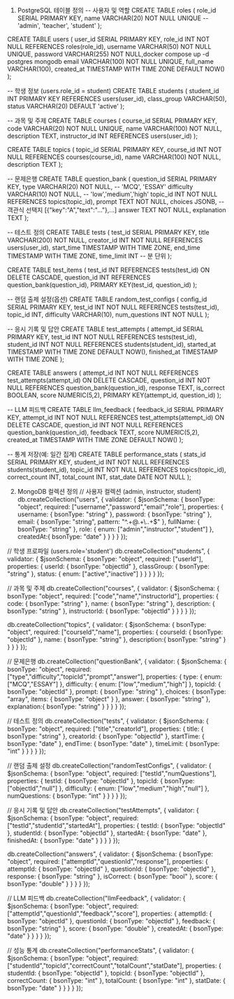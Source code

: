 1. PostgreSQL 테이블 정의
-- 사용자 및 역할
CREATE TABLE roles (
    role_id   SERIAL PRIMARY KEY,
    name      VARCHAR(20) NOT NULL UNIQUE  -- 'admin', 'teacher', 'student'
);

CREATE TABLE users (
    user_id    SERIAL PRIMARY KEY,
    role_id    INT NOT NULL REFERENCES roles(role_id),
    username   VARCHAR(50) NOT NULL UNIQUE,
    password   VARCHAR(255) NOT NULL,docker compose up -d postgres mongodb
    email      VARCHAR(100) NOT NULL UNIQUE,
    full_name  VARCHAR(100),
    created_at TIMESTAMP WITH TIME ZONE DEFAULT NOW()
);

-- 학생 정보 (users.role_id = student)
CREATE TABLE students (
    student_id   INT PRIMARY KEY REFERENCES users(user_id),
    class_group  VARCHAR(50),
    status       VARCHAR(20) DEFAULT 'active'
);

-- 과목 및 주제
CREATE TABLE courses (
    course_id   SERIAL PRIMARY KEY,
    code        VARCHAR(20) NOT NULL UNIQUE,
    name        VARCHAR(100) NOT NULL,
    description TEXT,
    instructor_id INT REFERENCES users(user_id)
);

CREATE TABLE topics (
    topic_id    SERIAL PRIMARY KEY,
    course_id   INT NOT NULL REFERENCES courses(course_id),
    name        VARCHAR(100) NOT NULL,
    description TEXT
);

-- 문제은행
CREATE TABLE question_bank (
    question_id SERIAL PRIMARY KEY,
    type        VARCHAR(20) NOT NULL,       -- 'MCQ', 'ESSAY'
    difficulty  VARCHAR(10) NOT NULL,       -- 'low','medium','high'
    topic_id    INT NOT NULL REFERENCES topics(topic_id),
    prompt      TEXT NOT NULL,
    choices     JSONB,                      -- 객관식 선택지 [{"key":"A","text":"..."},...]
    answer      TEXT NOT NULL,
    explanation TEXT
);

-- 테스트 정의
CREATE TABLE tests (
    test_id      SERIAL PRIMARY KEY,
    title        VARCHAR(200) NOT NULL,
    creator_id   INT NOT NULL REFERENCES users(user_id),
    start_time   TIMESTAMP WITH TIME ZONE,
    end_time     TIMESTAMP WITH TIME ZONE,
    time_limit   INT                            -- 분 단위
);

CREATE TABLE test_items (
    test_id      INT REFERENCES tests(test_id) ON DELETE CASCADE,
    question_id  INT REFERENCES question_bank(question_id),
    PRIMARY KEY(test_id, question_id)
);

-- 랜덤 출제 설정(옵션)
CREATE TABLE random_test_configs (
    config_id    SERIAL PRIMARY KEY,
    test_id      INT NOT NULL REFERENCES tests(test_id),
    topic_id     INT,
    difficulty   VARCHAR(10),
    num_questions INT NOT NULL
);

-- 응시 기록 및 답안
CREATE TABLE test_attempts (
    attempt_id   SERIAL PRIMARY KEY,
    test_id      INT NOT NULL REFERENCES tests(test_id),
    student_id   INT NOT NULL REFERENCES students(student_id),
    started_at   TIMESTAMP WITH TIME ZONE DEFAULT NOW(),
    finished_at  TIMESTAMP WITH TIME ZONE
);

CREATE TABLE answers (
    attempt_id   INT NOT NULL REFERENCES test_attempts(attempt_id) ON DELETE CASCADE,
    question_id  INT NOT NULL REFERENCES question_bank(question_id),
    response     TEXT,
    is_correct   BOOLEAN,
    score        NUMERIC(5,2),
    PRIMARY KEY(attempt_id, question_id)
);

-- LLM 피드백
CREATE TABLE llm_feedback (
    feedback_id  SERIAL PRIMARY KEY,
    attempt_id   INT NOT NULL REFERENCES test_attempts(attempt_id) ON DELETE CASCADE,
    question_id  INT NOT NULL REFERENCES question_bank(question_id),
    feedback     TEXT,
    score        NUMERIC(5,2),
    created_at   TIMESTAMP WITH TIME ZONE DEFAULT NOW()
);

-- 통계 저장(예: 일간 집계)
CREATE TABLE performance_stats (
    stats_id      SERIAL PRIMARY KEY,
    student_id    INT NOT NULL REFERENCES students(student_id),
    topic_id      INT NOT NULL REFERENCES topics(topic_id),
    correct_count INT,
    total_count   INT,
    stat_date     DATE NOT NULL
);


2. MongoDB 컬렉션 정의
// 사용자 컬렉션 (admin, instructor, student)
db.createCollection("users", {
  validator: {
    $jsonSchema: {
      bsonType: "object",
      required: ["username","password","email","role"],
      properties: {
        username: { bsonType: "string" },
        password: { bsonType: "string" },
        email:    { bsonType: "string", pattern: "^.+@.+\\..+$" },
        fullName: { bsonType: "string" },
        role:     { enum: ["admin","instructor","student"] },
        createdAt:{ bsonType: "date" }
      }
    }
  }
});

// 학생 프로파일 (users.role='student')
db.createCollection("students", {
  validator: {
    $jsonSchema: {
      bsonType: "object",
      required: ["userId"],
      properties: {
        userId:     { bsonType: "objectId" },
        classGroup: { bsonType: "string" },
        status:     { enum: ["active","inactive"] }
      }
    }
  }
});

// 과목 및 주제
db.createCollection("courses", {
  validator: {
    $jsonSchema: {
      bsonType: "object",
      required: ["code","name","instructorId"],
      properties: {
        code:         { bsonType: "string" },
        name:         { bsonType: "string" },
        description:  { bsonType: "string" },
        instructorId: { bsonType: "objectId" }
      }
    }
  }
});

db.createCollection("topics", {
  validator: {
    $jsonSchema: {
      bsonType: "object",
      required: ["courseId","name"],
      properties: {
        courseId:   { bsonType: "objectId" },
        name:       { bsonType: "string" },
        description:{ bsonType: "string" }
      }
    }
  }
});

// 문제은행
db.createCollection("questionBank", {
  validator: {
    $jsonSchema: {
      bsonType: "object",
      required: ["type","difficulty","topicId","prompt","answer"],
      properties: {
        type:       { enum: ["MCQ","ESSAY"] },
        difficulty: { enum: ["low","medium","high"] },
        topicId:    { bsonType: "objectId" },
        prompt:     { bsonType: "string" },
        choices:    { bsonType: "array", items: { bsonType: "object" } },
        answer:     { bsonType: "string" },
        explanation:{ bsonType: "string" }
      }
    }
  }
});

// 테스트 정의
db.createCollection("tests", {
  validator: {
    $jsonSchema: {
      bsonType: "object",
      required: ["title","creatorId"],
      properties: {
        title:      { bsonType: "string" },
        creatorId:  { bsonType: "objectId" },
        startTime:  { bsonType: "date" },
        endTime:    { bsonType: "date" },
        timeLimit:  { bsonType: "int" }
      }
    }
  }
});

// 랜덤 출제 설정
db.createCollection("randomTestConfigs", {
  validator: {
    $jsonSchema: {
      bsonType: "object",
      required: ["testId","numQuestions"],
      properties: {
        testId:       { bsonType: "objectId" },
        topicId:      { bsonType: ["objectId","null"] },
        difficulty:   { enum: ["low","medium","high","null"] },
        numQuestions: { bsonType: "int" }
      }
    }
  }
});

// 응시 기록 및 답안
db.createCollection("testAttempts", {
  validator: {
    $jsonSchema: {
      bsonType: "object",
      required: ["testId","studentId","startedAt"],
      properties: {
        testId:     { bsonType: "objectId" },
        studentId:  { bsonType: "objectId" },
        startedAt:  { bsonType: "date" },
        finishedAt: { bsonType: "date" }
      }
    }
  }
});

db.createCollection("answers", {
  validator: {
    $jsonSchema: {
      bsonType: "object",
      required: ["attemptId","questionId","response"],
      properties: {
        attemptId:  { bsonType: "objectId" },
        questionId: { bsonType: "objectId" },
        response:   { bsonType: "string" },
        isCorrect:  { bsonType: "bool" },
        score:      { bsonType: "double" }
      }
    }
  }
});

// LLM 피드백
db.createCollection("llmFeedback", {
  validator: {
    $jsonSchema: {
      bsonType: "object",
      required: ["attemptId","questionId","feedback","score"],
      properties: {
        attemptId:  { bsonType: "objectId" },
        questionId: { bsonType: "objectId" },
        feedback:   { bsonType: "string" },
        score:      { bsonType: "double" },
        createdAt:  { bsonType: "date" }
      }
    }
  }
});

// 성능 통계
db.createCollection("performanceStats", {
  validator: {
    $jsonSchema: {
      bsonType: "object",
      required: ["studentId","topicId","correctCount","totalCount","statDate"],
      properties: {
        studentId:    { bsonType: "objectId" },
        topicId:      { bsonType: "objectId" },
        correctCount: { bsonType: "int" },
        totalCount:   { bsonType: "int" },
        statDate:     { bsonType: "date" }
      }
    }
  }
});